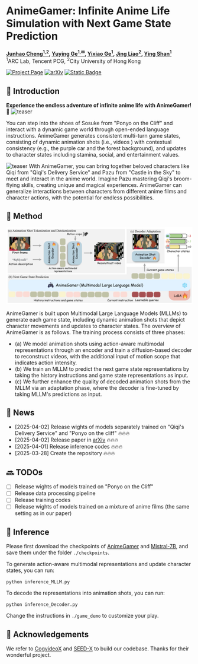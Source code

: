 # AnimeGamer: Infinite Anime Life Simulation with Next Game State Prediction

**[Junhao Cheng<sup>1,2</sup>](https://donahowe.github.io/), 
[Yuying Ge<sup>1,&#9993;</sup>](https://geyuying.github.io/), 
[Yixiao Ge<sup>1</sup>](https://geyixiao.com/), 
[Jing Liao<sup>2</sup>](https://scholar.google.com/citations?user=3s9f9VIAAAAJ&hl=en), 
[Ying Shan<sup>1</sup>](https://scholar.google.com/citations?user=4oXBp9UAAAAJ&hl=en)**
<br>
<sup>1</sup>ARC Lab, Tencent PCG, 
<sup>2</sup>City University of Hong Kong
<br>

[![Project Page](https://img.shields.io/badge/Project-blue)](https://howe125.github.io/AnimeGamer.github.io/)
[![arXiv](https://img.shields.io/badge/arXiv-2404.14396-b31b1b.svg)](https://arxiv.org/abs/2504.01014)
[![Static Badge](https://img.shields.io/badge/Model-Huggingface-yellow)](https://huggingface.co/TencentARC/AnimeGamer)


## 🔎 Introduction
**Experience the endless adventure of infinite anime life with AnimeGamer!** 🤩
![teaser](assets/Intro.gif)

You can step into the shoes of Sosuke from "Ponyo on the Cliff" and interact with a dynamic game world through open-ended language instructions. AnimeGamer generates consistent multi-turn game states, consisting of dynamic animation shots (i.e., videos ) with contextual consistency (e.g., the purple car
and the forest background), and updates to character states including stamina, social, and entertainment values.

![teaser](assets/Intro2.gif)
With AnimeGamer, you can bring together beloved characters like Qiqi from "Qiqi's Delivery Service" and Pazu from "Castle in the Sky" to meet and interact in the anime world. Imagine Pazu mastering Qiqi's broom-flying skills, creating unique and magical experiences. AnimeGamer can generalize interactions between characters from different anime films and character actions, with the potential for endless possibilities.

## :book: Method

![teaser](assets/model.png)

AnimeGamer is built upon Multimodal Large Language Models (MLLMs) to generate each game state, including dynamic animation shots that depict character movements and updates to character states. The overview of AnimeGamer is as follows. The training process consists of three phases:
* (a) We model animation shots using action-aware multimodal representations through an encoder and train a diffusion-based decoder to reconstruct videos, with the additional input of motion scope that indicates action intensity. 
* (b) We train an MLLM to predict the next game state representations by taking the history instructions and game state representations as input.
* (c) We further enhance the quality of decoded animation shots from the MLLM via an adaptation phase, where the decoder is fine-tuned by taking MLLM's predictions as input.



## 📅 News

* [2025-04-02] Release wights of models separately trained on "Qiqi's Delivery Service" and "Ponyo on the cliff" 🔥🔥🔥
* [2025-04-02] Release paper in [arXiv](https://arxiv.org/abs/2504.01014) 🔥🔥🔥
* [2025-04-01] Release inference codes 🔥🔥🔥
* [2025-03-28] Create the repository 🔥🔥🔥


## 🔜 TODOs
- [ ] Release wights of models trained on "Ponyo on the Cliff"
- [ ] Release data processing pipeline
- [ ] Release training codes 
- [ ] Release wights of models trained on a mixture of anime films (the same setting as in our paper)

## 📏 Inference

Please first download the checkpoints of [AnimeGamer](https://huggingface.co/TencentARC/AnimeGamer) and [Mistral-7B](https://huggingface.co/mistralai/Mistral-7B-Instruct-v0.1), and save them under the folder `./checkpoints`.

To generate action-aware multimodal representations and update character states, you can run:
```shell
python inference_MLLM.py 
```

To decode the representations into animation shots, you can run:
```shell
python inference_Decoder.py 
```

Change the instructions in `./game_demo` to customize your play.



## 🤗 Acknowledgements

We refer to [CogvideoX](https://github.com/XLabs-AI/x-flux) and [SEED-X](https://github.com/AILab-CVC/SEED-X/tree/main) to build our codebase. Thanks for their wonderful project.

